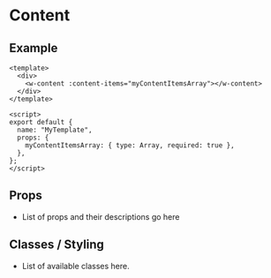 # Content

## Example

```vue
<template>
  <div>
    <w-content :content-items="myContentItemsArray"></w-content>
  </div>
</template>

<script>
export default {
  name: "MyTemplate",
  props: {
    myContentItemsArray: { type: Array, required: true },
  },
};
</script>
```

## Props

- List of props and their descriptions go here

## Classes / Styling

- List of available classes here.
